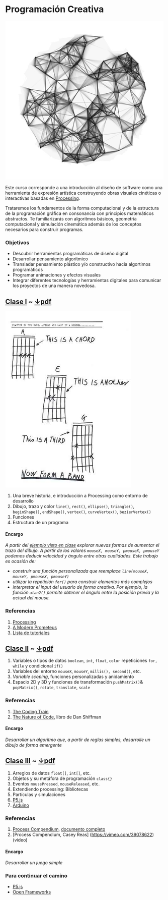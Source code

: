 # Programación Creativa

![mesh network](img/mesh.jpg)

Este curso corresponde a una introducción al diseño de software como una herramienta de expresión artística construyendo obras visuales cinéticas o interactivas basadas en [Processing](https://processing.org). 

Trataremos los fundamentos de la forma computacional y de la estructura de la programación gráfica en consonancia con principios matemáticos abstractos. Te familiarizarás con algoritmos básicos, geometría computacional y simulación cinemática además de los conceptos necesarios para construir programas. 

### Objetivos

- Descubrir herramientas programáticas de diseño digital 
- Desarrollar pensamiento algorítmico
- Transladar pensamiento plástico y/o constructivo hacia algortimos programáticos
- Programar animaciones y efectos visuales 
- Integrar diferentes tecnologías y herramientas digitales para comunicar los proyectos de una manera novedosa.

## [Clase I](https://hspencer.github.io/programacion_creativa/presentaciones/clase_01/index.html) ~ [↓pdf](https://hspencer.github.io/programacion_creativa/presentaciones/clase_01.pdf)

![diy](img/chords.jpg)

1. Una breve historia, e introducción a Processing como entorno de desarrollo
2. Dibujo, trazo y color `line()`, `rect()`, `ellipse()`, `triangle()`, `beginShape()`, `endShape()`, `vertex()`, `curveVertex()`, `bezierVertex()`
3. Funciones
4. Estructura de un programa

#### Encargo

*A partir del [ejemplo visto en clase](clase_02/ejemplo_05_dibujo) explorar nuevas formas de aumentar el trazo del dibujo. A partir de los valores `mouseX, mouseY, pmouseX, pmouseY` podemos deducir velocidad y ángulo entre otras cualidades. Este trabajo es ocasión de:*

- *construir una función personalizada que reemplace `line(mouseX, mouseY, pmouseX, pmouseY)`*
- *utilizar la repetición `for()` para construir elementos más complejos*
- *interpretar el input del usuario de forma creativa. Por ejemplo, la función `atan2()` permite obtener el ángulo entre la posición previa y la actual del mouse.*

### Referencias
1. [Processing](http://processing.org)
2. [A Modern Prometeus](https://medium.com/processing-foundation/a-modern-prometheus-59aed94abe85)
3. [Lista de tutoriales](http://p5art.tumblr.com/tutorials)

## [Clase II](https://hspencer.github.io/programacion_creativa/presentaciones/clase_02/index.html) ~ [↓pdf](https://hspencer.github.io/programacion_creativa/presentaciones/clase_02.pdf)

1. Variables o tipos de datos `boolean`, `int`, `float`, `color` repeticiones `for, while` y condicional `if()`
2. Variables del entorno `mouseX`, `mouseY`, `millis(), second()`, etc.
3. *Variable scoping*, funciones personalizadas y anidamiento
4. Espacio 2D y 3D y funciones de transformación `pushMatrix()`& ` popMatrix()`, `rotate`, `translate`, `scale` 

### Referencias
1. [The Coding Train](https://www.youtube.com/channel/UCvjgXvBlbQiydffZU7m1_aw)
2. [The Nature of Code](http://natureofcode.com/book/), libro de Dan Shiffman


#### Encargo
*Desarrollar un algoritmo que, a partir de reglas simples, desarrolle un dibujo de forma emergente*

## [Clase III](https://hspencer.github.io/programacion_creativa/presentaciones/clase_03/index.html) ~ [↓pdf](https://hspencer.github.io/programacion_creativa/presentaciones/clase_03.pdf)

1. Arreglos de datos `float[]`, `int[]`, etc.
2. Objetos y su metáfora de programación `class{}`
3. Eventos `mousePressed`, `mouseReleased`, etc.
4. Extendiendo processing: Bibliotecas
5. Partículas y simulaciones
6. [P5.js](https://p5js.org)
7. [Arduino](https://arduino.cc)

### Referencias
1. [Process Compendium](http://www.creativeapplications.net/processing/process-compendium-processing/), [documento completo](https://drive.google.com/file/d/0B9h469--G5OwOGVfVmUxZUQ5VzA/view)
2. [Process Compendium, Casey Reas] (https://vimeo.com/39078622)(video)


#### Encargo
*Desarrollar un juego simple*

### Para continuar el camino
- [P5.js](https://p5js.org)
- [Open Frameworks](https://openframeworks.cc/)
